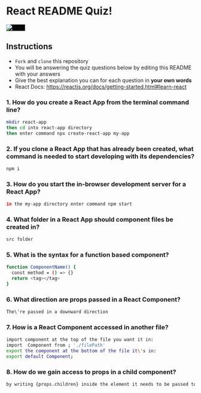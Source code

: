 # React README Quiz!

<div>
  <img alt="react" style="background-color: black" src="https://betabeers.com/static/uploads/blog/20170420_React_logo_wordmark.png" />
</div>

## Instructions

- `Fork` and `clone` this repository
- You will be answering the quiz questions below by editing this README with your answers
- Give the best explanation you can for each question in **your own words**
- React Docs: https://reactjs.org/docs/getting-started.html#learn-react

### 1. How do you create a React App from the terminal command line?

```sh
mkdir react-app
then cd into react-app directory
then enter command npx create-react-app my-app
```

### 2. If you clone a React App that has already been created, what command is needed to start developing with its dependencies?

```sh
npm i
```

### 3. How do you start the in-browser development server for a React App?

```sh
in the my-app directory enter command npm start
```

### 4. What folder in a React App should component files be created in?

```sh
src folder
```

### 5. What is the syntax for a function based component?

```sh
function ComponentName() {
  const method = () => {}
  return <tag></tag>
}
```

### 6. What direction are props passed in a React Component?

```sh
The\'re passed in a downward direction
```

### 7. How is a React Component accessed in another file?

```sh
import component at the top of the file you want it in:
import  Component from ; './filePath'
export the component at the bottom of the file it\'s in:  
export default Component;
```

### 8. How do we gain access to props in a child component?

```sh
by writing {props.children} inside the element it needs to be passed to
```
